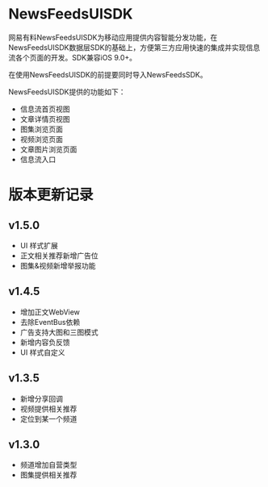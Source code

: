 # NewsFeedsUISDK
网易有料NewsFeedsUISDK为移动应用提供内容智能分发功能，在NewsFeedsUISDK数据层SDK的基础上，方便第三方应用快速的集成并实现信息流各个页面的开发。SDK兼容iOS 9.0+。

在使用NewsFeedsUISDK的前提要同时导入NewsFeedsSDK。

NewsFeedsUISDK提供的功能如下：

- 信息流首页视图
- 文章详情页视图
- 图集浏览页面
- 视频浏览页面
- 文章图片浏览页面
- 信息流入口

# 版本更新记录
## v1.5.0
- UI 样式扩展
- 正文相关推荐新增广告位
- 图集&视频新增举报功能

## v1.4.5
- 增加正文WebView
- 去除EventBus依赖
- 广告支持大图和三图模式
- 新增内容负反馈
- UI 样式自定义

## v1.3.5
- 新增分享回调
- 视频提供相关推荐
- 定位到某一个频道

## v1.3.0
- 频道增加自营类型
- 图集提供相关推荐